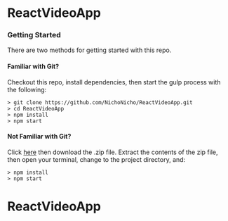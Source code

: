 # ReactVideoApp

### Getting Started

There are two methods for getting started with this repo.

#### Familiar with Git?
Checkout this repo, install dependencies, then start the gulp process with the following:

```
> git clone https://github.com/NichoNicho/ReactVideoApp.git
> cd ReactVideoApp
> npm install
> npm start
```

#### Not Familiar with Git?
Click [here](https://github.com/NichoNicho/ReactVideoApp.git) then download the .zip file.  Extract the contents of the zip file, then open your terminal, change to the project directory, and:

```
> npm install
> npm start
```
# ReactVideoApp

